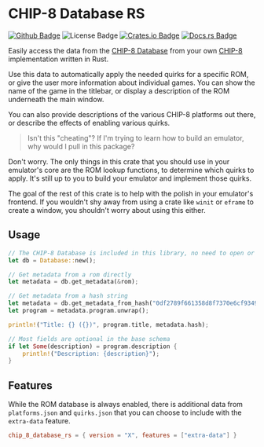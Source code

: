 # CHIP-8 Database RS

[![Github Badge][]][Github]
![License Badge][]
[![Crates.io Badge][]][Crates.io]
[![Docs.rs Badge][]][Docs.rs]

Easily access the data from the [CHIP-8 Database][] from your own [CHIP-8] implementation written in Rust.

Use this data to automatically apply the needed quirks for a specific ROM, or give the user more information about individual games. You can show the name of the game in the titlebar, or display a description of the ROM underneath the main window.

You can also provide descriptions of the various CHIP-8 platforms out there, or describe the effects of enabling various quirks.

> Isn't this "cheating"? If I'm trying to learn how to build an emulator, why would I pull in this package?

Don't worry. The only things in this crate that you should use in your emulator's core are the ROM lookup functions, to determine which quirks to apply. It's still up to you to build your emulator and implement those quirks.

The goal of the rest of this crate is to help with the polish in your emulator's frontend. If you wouldn't shy away from using a crate like `winit` or `eframe` to create a window, you shouldn't worry about using this either.

## Usage

```rust
// The CHIP-8 Database is included in this library, no need to open or download files
let db = Database::new();

// Get metadata from a rom directly
let metadata = db.get_metadata(&rom);

// Get metadata from a hash string
let metadata = db.get_metadata_from_hash("0df2789f661358d8f7370e6cf93490c5bcd44b01");
let program = metadata.program.unwrap();

println!("Title: {} ({})", program.title, metadata.hash);

// Most fields are optional in the base schema
if let Some(description) = program.description {
    println!("Description: {description}");
}
```

## Features

While the ROM database is always enabled, there is additional data from `platforms.json` and `quirks.json` that you can choose to include with the `extra-data` feature.

```toml
chip_8_database_rs = { version = "X", features = ["extra-data"] }
```

[CHIP-8]: https://chip-8.github.io/links/
[CHIP-8 Database]: https://github.com/chip-8/chip-8-database
[Crates.io]: https://crates.io/crates/chip8_db
[Crates.io Badge]: https://img.shields.io/crates/v/chip8_db
[Docs.rs]: https://docs.rs/crate/chip8_db
[Docs.rs Badge]: https://img.shields.io/docsrs/chip8_db/latest?logo=docsdotrs
[License Badge]: https://img.shields.io/github/license/Estus-Dev/chip-8-database-rs
[Github]: https://github.com/Estus-Dev/chip-8-database-rs
[Github Badge]: https://img.shields.io/badge/github-source-%20?logo=github
